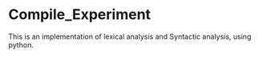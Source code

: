 # Compile_Experiment
This is an implementation of lexical analysis and Syntactic analysis, using python.
